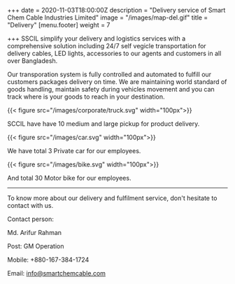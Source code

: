 +++
date = 2020-11-03T18:00:00Z
description = "Delivery service of Smart Chem Cable Industries Limited"
image = "/images/map-del.gif"
title = "Delivery"
[menu.footer]
weight = 7

+++
SSCIL simplify your delivery and logistics services with a comprehensive solution including 24/7 self vegicle transportation for delivery cables, LED lights, accessories to our agents and customers in all over Bangladesh.

Our transporation system is fully controlled and automated to fulfill our customers packages delivery on time. We are maintaining world standard of goods handling, maintain safety during vehicles movement and you can track where is your goods to reach in your destination.





{{< figure src="/images/corporate/truck.svg" width="100px">}}

SCCIL have have 10 medium and large pickup for product delivery. 


{{< figure src="/images/car.svg" width="100px">}}

We have total 3 Private car for our employees.


{{< figure src="/images/bike.svg" width="100px">}}

And total 30 Motor bike for our employees.


-----------

To know more about our delivery and fulfilment service, don't hesitate to contact with us. 

Contact person:

Md. Arifur Rahman

Post: GM Operation

Mobile: +880-167-384-1724

Email: info@smartchemcable.com